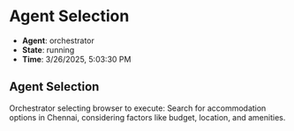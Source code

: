 # Agent Selection

- **Agent**: orchestrator
- **State**: running
- **Time**: 3/26/2025, 5:03:30 PM

## Agent Selection

Orchestrator selecting browser to execute: Search for accommodation options in Chennai, considering factors like budget, location, and amenities.

